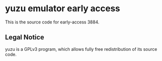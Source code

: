 yuzu emulator early access
=============

This is the source code for early-access 3884.

## Legal Notice

yuzu is a GPLv3 program, which allows fully free redistribution of its source code.